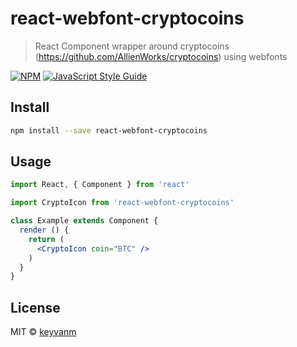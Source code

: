 # react-webfont-cryptocoins

> React Component wrapper around cryptocoins (https://github.com/AllienWorks/cryptocoins) using webfonts

[![NPM](https://img.shields.io/npm/v/react-webfont-cryptocoins.svg)](https://www.npmjs.com/package/react-webfont-cryptocoins) [![JavaScript Style Guide](https://img.shields.io/badge/code_style-standard-brightgreen.svg)](https://standardjs.com)

## Install

```bash
npm install --save react-webfont-cryptocoins
```

## Usage

```jsx
import React, { Component } from 'react'

import CryptoIcon from 'react-webfont-cryptocoins'

class Example extends Component {
  render () {
    return (
      <CryptoIcon coin="BTC" />
    )
  }
}
```

## License

MIT © [keyvanm](https://github.com/keyvanm)
